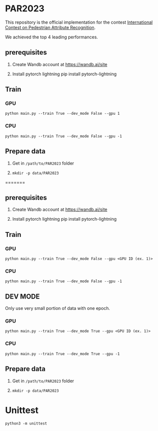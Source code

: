 # PAR2023

This repository is the official implementation for the contest [International Contest on Pedestrian Attribute Recognition](https://mivia.unisa.it/par2023/#contest).

We achieved the top 4 leading performances.

## prerequisites
1. Create Wandb account at https://wandb.ai/site

2. Install pytorch lightning
    pip install pytorch-lightning

## Train
### GPU
`python main.py --train True --dev_mode False --gpu 1`

### CPU
`python main.py --train True --dev_mode False --gpu -1`

## Prepare data
1. Get in `/path/to/PAR2023` folder

2. `mkdir -p data/PAR2023`

=======

## prerequisites
1. Create Wandb account at https://wandb.ai/site

2. Install pytorch lightning
    pip install pytorch-lightning

## Train

### GPU
`python main.py --train True --dev_mode False --gpu <GPU ID (ex. 1)>`

### CPU
`python main.py --train True --dev_mode False --gpu -1`

## DEV MODE
Only use very small portion of data with one epoch.

### GPU 
`python main.py --train True --dev_mode True --gpu <GPU ID (ex. 1)>`

### CPU
`python main.py --train True --dev_mode True --gpu -1`

## Prepare data
1. Get in `/path/to/PAR2023` folder

2. `mkdir -p data/PAR2023`

# Unittest
`python3 -m unittest`
